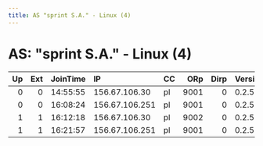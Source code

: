 ```yaml
---
title: AS "sprint S.A." - Linux (4)
---
```


# AS: "sprint S.A." - Linux (4)

|   Up |   Ext | JoinTime   | IP             | CC   |   ORp |   Dirp | Version   | Contact   | Nickname   |   eFamMembers |
|-----:|------:|:-----------|:---------------|:-----|------:|-------:|:----------|:----------|:-----------|--------------:|
|    0 |     0 | 14:55:55   | 156.67.106.30  | pl   |  9001 |      0 | 0.2.5.14  | None      | Bia        |             1 |
|    0 |     0 | 16:08:24   | 156.67.106.251 | pl   |  9001 |      0 | 0.2.5.14  | None      | Achelois   |             1 |
|    1 |     1 | 16:12:18   | 156.67.106.30  | pl   |  9002 |      0 | 0.2.5.14  | None      | Bia        |             1 |
|    1 |     1 | 16:21:57   | 156.67.106.251 | pl   |  9001 |      0 | 0.2.5.14  | None      | Achelois   |             1 |
